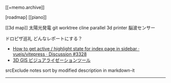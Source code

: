 [[+memo.archive]]



[roadmap]
[[piano]]

[[3d map]]
太陽光発電
git worktree
cline parallel
3d printer
脳波センサー


ドロピザ巡礼
どんなレポートにする？


- [How to get active / highlight state for index page in sidebar · vuejs/vitepress · Discussion #3328](https://github.com/vuejs/vitepress/discussions/3328)
- [3D GIS ビジュアライゼーションツール](https://chatgpt.com/c/685622fc-ded4-8013-a3b0-bc1cfc6a3df3)

srcExclude
notes sort by modified
description in markdown-it




---




